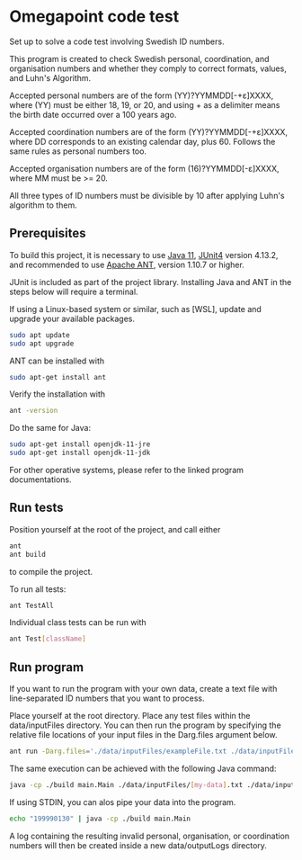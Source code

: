 # Omegapoint code test
Set up to solve a code test involving Swedish ID numbers.

This program is created to check Swedish personal, coordination, and organisation numbers and whether they comply to correct formats, values, and Luhn's Algorithm.

Accepted personal numbers are of the form (YY)?YYMMDD[-+ε]XXXX, where (YY) must be either 18, 19, or 20, and using + as a delimiter means the birth date occurred over a 100 years ago.

Accepted coordination numbers are of the form (YY)?YYMMDD[-+ε]XXXX, where DD corresponds to an existing calendar day, plus 60. Follows the same rules as personal numbers too.

Accepted organisation numbers are of the form (16)?YYMMDD[-ε]XXXX, where MM must be >= 20.

All three types of ID numbers must be divisible by 10 after applying Luhn's algorithm to them.

## Prerequisites

To build this project, it is necessary to use [Java 11](https://docs.oracle.com/en/java/javase/11/), [JUnit4](https://junit.org/junit4/) version 4.13.2, and recommended to use [Apache ANT](https://ant.apache.org/), version 1.10.7 or higher.

JUnit is included as part of the project library. Installing Java and ANT in the steps below will require a terminal.

If using a Linux-based system or similar, such as [WSL], update and upgrade your available packages.

```bash
sudo apt update
sudo apt upgrade
```

ANT can be installed with
```bash
sudo apt-get install ant
```

Verify the installation with
```bash
ant -version
```

Do the same for Java:

```bash
sudo apt-get install openjdk-11-jre
sudo apt-get install openjdk-11-jdk
```

For other operative systems, please refer to the linked program documentations.


## Run tests

Position yourself at the root of the project, and call either 

```bash
ant
ant build
```
to compile the project.

To run all tests:
```bash
ant TestAll
```

Individual class tests can be run with
```bash
ant Test[className]
```

## Run program

If you want to run the program with your own data, create a text file with line-separated ID numbers that you want to process.

Place yourself at the root directory. Place any test files within the data/inputFiles directory. You can then run the program by specifying the relative file locations of your input files in the Darg.files argument below.


```bash
ant run -Darg.files='./data/inputFiles/exampleFile.txt ./data/inputFiles/exampleFile.txt'
```

The same execution can be achieved with the following Java command:
```bash
java -cp ./build main.Main ./data/inputFiles/[my-data].txt ./data/inputFiles/[my-data].txt
```

If using STDIN, you can alos pipe your data into the program.
```bash
echo "199990130" | java -cp ./build main.Main
```

A log containing the resulting invalid personal, organisation, or coordination numbers will then be created inside a new data/outputLogs directory.
